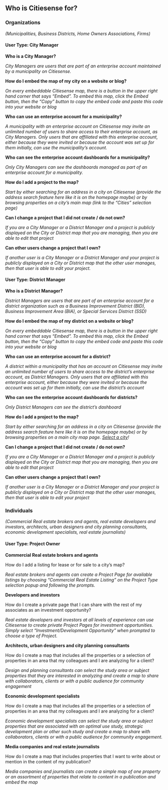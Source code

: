 ## Who is Citiesense for?


### Organizations 
_(Municipalities, Business Districts, Home Owners Associations, Firms)_


#### __User Type: City Manager__

__Who is a City Manager?__

_City Managers are users that are part of an enterprise account maintained by a municipality on Citiesense._

__How do I embed the map of my city on a website or blog?__

_On every embeddable Citiesense map, there is a button in the upper right hand corner that says “Embed”. To embed this map, click the Embed button, then the “Copy” button to copy the embed code and paste this code into your website or blog_ 

__Who can use an enterprise account for a municipality?__

_A municipality with an enterprise account on Citiesense may invite an unlimited number of users to share access to their enterprise account, as City Managers.  Only users that are affiliated with this enterprise account, either because they were invited or because the account was set up for them initially, can use the municipality’s account._ 

__Who can see the enterprise account dashboards for a municipality?__

_Only City Managers can see the dashboards managed as part of an enterprise account for a municipality._

__How do I add a project to the map?__

_Start by either searching for an address in a city on Citiesense (provide the address search feature here like it is on the homepage maybe) or by browsing properties on a city’s main map (link to the “Cities” selection page)_ 

__Can I change a project that I did not create / do not own?__

_If you are a City Manager or a District Manager and a project is publicly displayed on the City or District map that you are managing, then you are able to edit that project_

__Can other users change a project that I own?__

_If another user is a City Manager or a District Manager and your project is publicly displayed on a City or District map that the other user manages, then that user is able to edit your project._


#### __User Type: District Manager__

__Who is a District Manager?__

_District Managers are users that are part of an enterprise account for a district organization such as a Business Improvement District (BID), Business Improvement Area (BIA), or Special Services District (SSD)_

__How do I embed the map of my district on a website or blog?__

_On every embeddable Citiesense map, there is a button in the upper right hand corner that says “Embed”. To embed this map, click the Embed button, then the “Copy” button to copy the embed code and paste this code into your website or blog_

__Who can use an enterprise account for a district?__

_A district within a municipality that has an account on Citiesense may invite an unlimited number of users to share access to the district’s enterprise account, as District Managers.  Only users that are affiliated with this enterprise account, either because they were invited or because the account was set up for them initially, can use the district’s account_ 

__Who can see the enterprise account dashboards for districts?__

_Only District Managers can see the district’s dashboard_

__How do I add a project to the map?__

_Start by either searching for an address in a city on Citiesense (provide the address search feature here like it is on the homepage maybe) or by browsing properties on a main city map page. [Select a city](http://www.citiesense.com/cities)!_ 

__Can I change a project that I did not create / do not own?__

_If you are a City Manager or a District Manager and a project is publicly displayed on the City or District map that you are managing, then you are able to edit that project_

__Can other users change a project that I own?__

_If another user is a City Manager or a District Manager and your project is publicly displayed on a City or District map that the other user manages, then that user is able to edit your project_




### Individuals 
_(Commercial Real estate brokers and agents, real estate developers and investors, architects, urban designers and city planning consultants, economic development specialists, real estate journalists)_


#### __User Type: Project Owner__

__Commercial Real estate brokers and agents__

How do I add a listing for lease or for sale to a city’s map?

_Real estate brokers and agents can create a Project Page for available listings by choosing “Commercial Real Estate Listing” on the Project Type selection popup and following the prompts._

__Developers and investors__ 	

How do I create a private page that I can share with the rest of my associates as an investment opportunity?

_Real estate developers and investors at all levels of experience can use Citiesense to create private Project Pages for investment opportunities. Simply select “Investment/Development Opportunity” when prompted to choose a type of Project._

__Architects, urban designers and city planning consultants__ 

How do I create a map that includes all the properties or a selection of properties in an area that my colleagues and I are analyzing for a client? 

_Design and planning consultants can select the study area or subject properties that they are interested in analyzing and create a map to share with collaborators, clients or with a public audience for community engagement_

__Economic development specialists__ 

How do I create a map that includes all the properties or a selection of properties in an area that my colleagues and I are analyzing for a client? 

_Economic development specialists can select the study area or subject properties that are associated with an optimal use study, strategic development plan or other such study and create a map to share with collaborators, clients or with a public audience for community engagement._ 

__Media companies and real estate journalists__

How do I create a map that includes properties that I want to write about or mention in the content of my publication? 

_Media companies and journalists can create a simple map of one property or an assortment of properties that relate to content in a publication and embed the map_


